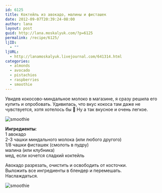 ```yaml
---
id: 6125
title: Коктейль из авокадо, малины и фисташек
date: 2012-09-07T20:39:24-08:00
author: lana
layout: post
guid: http://lana.moskalyuk.com/?p=6125
permalink: /recipe/6125/
ljID:
  - ""
ljURL:
  - http://lanamoskalyuk.livejournal.com/641314.html
categories:
  - almonds
  - avocado
  - pistachios
  - raspberries
  - smoothie
---
```

Увидев кокосово-миндальное молоко в магазине, я сразу решила его купить и опробовать. Удивилась, что вкус кокоса там даже не чувствуется, хотя хотелось бы 🙂 Ну а так вкусное и очень легкое.

![smoothie](http://farm9.staticflickr.com/8458/7953215476_4c37c259fc_c.jpg) 

**Ингредиенты**:  
1 авокадо  
2-3 чашки миндального молока (или любого другого)  
1/8 чашки фисташек (смолоть в пудру)  
малина (или клубника)  
мед, если хочется сладкий коктейль

Авокадо разрезать, очистить и освободить от косточки.  
Выложить все ингредиенты в блендер и перемешать.  
Наслаждаться.

![smoothie](http://farm9.staticflickr.com/8042/7953214736_195985289d_c.jpg)